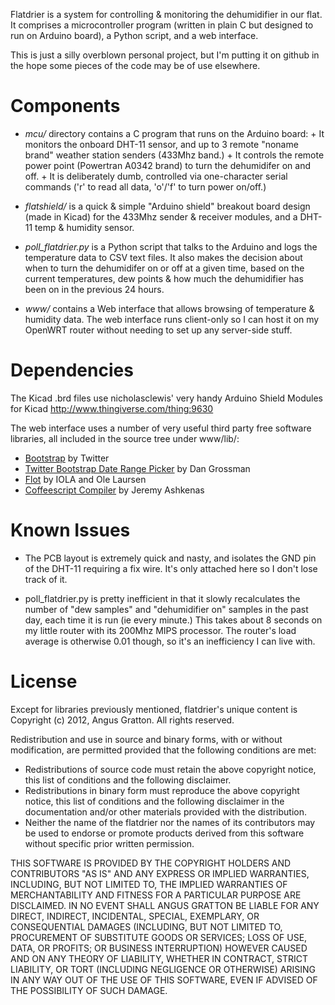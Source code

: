 Flatdrier is a system for controlling & monitoring the dehumidifier in
our flat. It comprises a microcontroller program (written in plain C
but designed to run on Arduino board), a Python script, and a web
interface.

This is just a silly overblown personal project, but I'm putting it on
github in the hope some pieces of the code may be of use elsewhere.

# Components

* *mcu/* directory contains a C program that runs on the Arduino
    board: + It monitors the onboard DHT-11 sensor, and up to 3 remote
    "noname brand" weather station senders (433Mhz band.)  + It
    controls the remote power point (Powertran A0342 brand) to turn
    the dehumidifer on and off.  + It is deliberately dumb, controlled
    via one-character serial commands ('r' to read all data, 'o'/'f'
    to turn power on/off.)

* *flatshield/* is a quick & simple "Arduino shield" breakout board
   design (made in Kicad) for the 433Mhz sender & receiver modules,
   and a DHT-11 temp & humidity sensor.

* *poll_flatdrier.py* is a Python script that talks to the Arduino and
   logs the temperature data to CSV text files. It also makes the
   decision about when to turn the dehumidifer on or off at a given
   time, based on the current temperatures, dew points & how much the
   dehumidifier has been on in the previous 24 hours.

* *www/* contains a Web interface that allows browsing of temperature
   & humidity data. The web interface runs client-only so I can host
   it on my OpenWRT router without needing to set up any server-side
   stuff.

# Dependencies

The Kicad .brd files use nicholasclewis' very handy Arduino Shield Modules for Kicad
http://www.thingiverse.com/thing:9630

The web interface uses a number of very useful third party free
software libraries, all included in the source tree under www/lib/:

* [Bootstrap](http://twitter.github.com/bootstrap/) by Twitter
* [Twitter Bootstrap Date Range Picker](http://www.dangrossman.info/2012/08/20/a-date-range-picker-for-twitter-bootstrap/) by Dan Grossman
* [Flot](http://www.flotcharts.org/) by IOLA and Ole Laursen
* [Coffeescript Compiler](http://coffeescript.org/) by Jeremy Ashkenas


# Known Issues

* The PCB layout is extremely quick and nasty, and isolates the GND
  pin of the DHT-11 requiring a fix wire. It's only attached here so
  I don't lose track of it.

* poll_flatdrier.py is pretty inefficient in that it slowly
  recalculates the number of "dew samples" and "dehumidifier on"
  samples in the past day, each time it is run (ie every minute.) This
  takes about 8 seconds on my little router with its 200Mhz MIPS
  processor. The router's load average is otherwise 0.01 though, so
  it's an inefficiency I can live with.

# License

Except for libraries previously mentioned, flatdrier's unique content
is Copyright (c) 2012, Angus Gratton.  All rights reserved.

Redistribution and use in source and binary forms, with or without
modification, are permitted provided that the following conditions are met:
* Redistributions of source code must retain the above copyright
    notice, this list of conditions and the following disclaimer.
* Redistributions in binary form must reproduce the above copyright
    notice, this list of conditions and the following disclaimer in the
    documentation and/or other materials provided with the distribution.
* Neither the name of the flatdrier nor the
    names of its contributors may be used to endorse or promote products
    derived from this software without specific prior written permission.

THIS SOFTWARE IS PROVIDED BY THE COPYRIGHT HOLDERS AND CONTRIBUTORS "AS IS" AND
ANY EXPRESS OR IMPLIED WARRANTIES, INCLUDING, BUT NOT LIMITED TO, THE IMPLIED
WARRANTIES OF MERCHANTABILITY AND FITNESS FOR A PARTICULAR PURPOSE ARE
DISCLAIMED. IN NO EVENT SHALL ANGUS GRATTON BE LIABLE FOR ANY
DIRECT, INDIRECT, INCIDENTAL, SPECIAL, EXEMPLARY, OR CONSEQUENTIAL DAMAGES
(INCLUDING, BUT NOT LIMITED TO, PROCUREMENT OF SUBSTITUTE GOODS OR SERVICES;
LOSS OF USE, DATA, OR PROFITS; OR BUSINESS INTERRUPTION) HOWEVER CAUSED AND
ON ANY THEORY OF LIABILITY, WHETHER IN CONTRACT, STRICT LIABILITY, OR TORT
(INCLUDING NEGLIGENCE OR OTHERWISE) ARISING IN ANY WAY OUT OF THE USE OF THIS
SOFTWARE, EVEN IF ADVISED OF THE POSSIBILITY OF SUCH DAMAGE.



